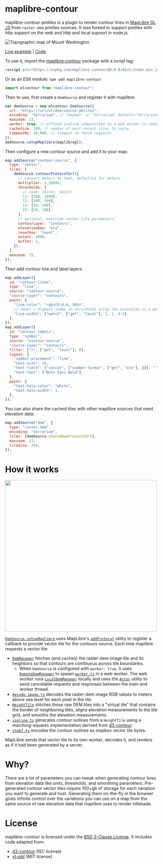 # maplibre-contour

maplibre-contour-pmtiles is a plugin to render contour lines in [MapLibre GL JS](https://github.com/maplibre/maplibre-gl-js) from `raster-dem` pmtiles sources. It was forked to support pmtiles with http support on the web and http and local supoort in node.js.

![Topographic map of Mount Washington](demo.png)

[Live example](https://onthegomap.github.io/maplibre-contour) | [Code](./index.html)

To use it, import the [maplibre-contour](https://www.npmjs.com/package/maplibre-contour) package with a script tag:

```html
<script src="https://unpkg.com/maplibre-contour@0.0.8/dist/index.min.js"></script>
```

Or as an ES6 module: `npm add maplibre-contour`

```js
import mlcontour from "maplibre-contour";
```

Then to use, first create a `DemSource` and register it with maplibre:

```js
var demSource = new mlcontour.DemSource({
  url: "https://url/of/dem/source.pmtiles",
  encoding: "terrarium", // "mapbox" or "terrarium" default="terrarium"
  maxzoom: 13,
  worker: true, // offload isoline computation to a web worker to reduce jank
  cacheSize: 100, // number of most-recent tiles to cache
  timeoutMs: 10_000, // timeout on fetch requests
});
demSource.setupMaplibre(maplibregl);
```

Then configure a new contour source and add it to your map:

```js
map.addSource("contour-source", {
  type: "vector",
  tiles: [
    demSource.contourProtocolUrl({
      // convert meters to feet, default=1 for meters
      multiplier: 3.28084,
      thresholds: {
        // zoom: [minor, major]
        11: [200, 1000],
        12: [100, 500],
        14: [50, 200],
        15: [20, 100],
      },
      // optional, override vector tile parameters:
      contourLayer: "contours",
      elevationKey: "ele",
      levelKey: "level",
      extent: 4096,
      buffer: 1,
    }),
  ],
  maxzoom: 15,
});
```

Then add contour line and label layers:

```js
map.addLayer({
  id: "contour-lines",
  type: "line",
  source: "contour-source",
  "source-layer": "contours",
  paint: {
    "line-color": "rgba(0,0,0, 50%)",
    // level = highest index in thresholds array the elevation is a multiple of
    "line-width": ["match", ["get", "level"], 1, 1, 0.5],
  },
});
map.addLayer({
  id: "contour-labels",
  type: "symbol",
  source: "contour-source",
  "source-layer": "contours",
  filter: [">", ["get", "level"], 0],
  layout: {
    "symbol-placement": "line",
    "text-size": 10,
    "text-field": ["concat", ["number-format", ["get", "ele"], {}], "'"],
    "text-font": ["Noto Sans Bold"],
  },
  paint: {
    "text-halo-color": "white",
    "text-halo-width": 1,
  },
});
```

You can also share the cached tiles with other maplibre sources that need elevation data:

```js
map.addSource("dem", {
  type: "raster-dem",
  encoding: "terrarium",
  tiles: [demSource.sharedDemProtocolUrl],
  maxzoom: 13,
  tileSize: 256,
});
```

# How it works

<img src="architecture.png" width="500">

[`DemSource.setupMaplibre`](./src/dem-source.ts) uses MapLibre's [`addProtocol`](https://maplibre.org/maplibre-gl-js-docs/api/properties/#addprotocol) utility to register a callback to provide vector tile for the contours source. Each time maplibre requests a vector tile:

- [`DemManager`](./src/dem-manager.ts) fetches (and caches) the raster-dem image tile and its neighbors so that contours are continuous across tile boundaries.
  - When `DemSource` is configured with `worker: true`, it uses [`RemoteDemManager`](./src/remote-dem-manager.ts) to spawn [`worker.ts`](./src/worker.ts) in a web worker. The web worker runs [`LocalDemManager`](./src/dem-manager.ts) locally and uses the [`Actor`](./src/actor.ts) utility to send cancelable requests and responses between the main and worker thread.
- [`decode-image.ts`](./src/decode-image.ts) decodes the raster-dem image RGB values to meters above sea level for each pixel in the tile.
- [`HeightTile`](./src/height-tile.ts) stitches those raw DEM tiles into a "virtual tile" that contains the border of neighboring tiles, aligns elevation measurements to the tile grid, and smooths the elevation measurements.
- [`isoline.ts`](./src/isolines.ts) generates contour isolines from a `HeightTile` using a marching-squares implementation derived from [d3-contour](https://github.com/d3/d3-contour).
- [`vtpbf.ts`](./src/vtpbf.ts) encodes the contour isolines as mapbox vector tile bytes.

MapLibre sends that vector tile to its own worker, decodes it, and renders as if it had been generated by a server.

# Why?

There are a lot of parameters you can tweak when generating contour lines from elevation data like units, thresholds, and smoothing parameters. Pre-generated contour vector tiles require 100+gb of storage for each variation you want to generate and host. Generating them on-the-fly in the browser gives infinite control over the variations you can use on a map from the same source of raw elevation data that maplibre uses to render hillshade.

# License

maplibre-contour is licensed under the [BSD 3-Clause License](LICENSE). It includes code adapted from:

- [d3-contour](https://github.com/d3/d3-contour) (ISC license)
- [vt-pbf](https://github.com/mapbox/vt-pbf) (MIT license)
